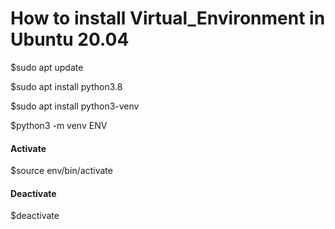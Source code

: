 # How to install Virtual_Environment in Ubuntu 20.04

$sudo apt update

$sudo apt install python3.8

$sudo apt install python3-venv

 $python3 -m venv ENV
 
 #### Activate
 $source env/bin/activate
 
 #### Deactivate
 $deactivate
